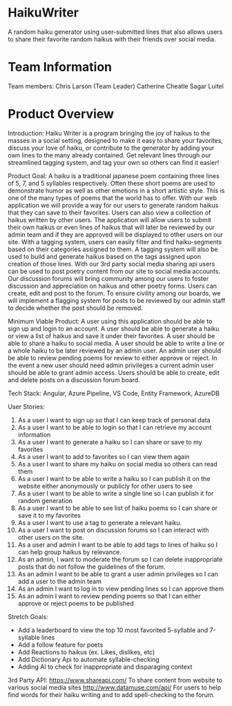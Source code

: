 # HaikuWriter
A random haiku generator using user-submitted lines that also allows users to share their favorite random haikus with their friends over social media.
# Team Information
Team members:
  Chris Larson (Team Leader)
  Catherine Cheatle
  Sagar Luitel
  
# Product Overview
Introduction:
  Haiku Writer is a program bringing the joy of haikus to the masses in a social setting, designed to make it easy to share your favorites, discuss your love of haiku, or contribute to the generator by adding your own lines to the many already contained. Get relevant lines through our streamlined tagging system, and tag your own so others can find it easier!
  
Product Goal:
  A haiku is a traditional japanese poem containing three lines of 5, 7, and 5 syllables respectively. Often these short poems are used to demonstrate humor as well as other emotions in a short artistic style. This is one of the many types of poems that the world has to offer. 
  With our web application we will provide a way for our users to generate random haikus that they can save to their favorites. Users can also view a collection of haikus written by other users. The application will allow users to submit their own haikus or even lines of haikus that will later be reviewed by our admin team and if they are approved will be displayed to other users on our site. With a tagging system, users can easily filter and find haiku-segments based on their categories assigned to them. A tagging system will also be used to build and generate haikus based on the tags assigned upon creation of those lines. With our 3rd party social media sharing api users can be used to post poetry content from our site to social media accounts.
	Our discussion forums will bring community among our users to foster discussion and appreciation on haikus and other poetry forms. Users can create, edit and post to the forum. To ensure civility among our boards, we will implement a flagging system for posts to be reviewed by our admin staff to decide whether the post should be removed.

Minimum Viable Product:
  A user using this application should be able to sign up and login to an account. A user should be able to generate a haiku or view a list of haikus and save it under their favorites. A user should be able to share a haiku to social media. A user should be able to write a line or a whole haiku to be later reviewed by an admin user. An admin user should be able to review pending poems for review to either approve or reject. In the event a new user should need admin privileges a current admin user should be able to grant admin access. Users should be able to create, edit and delete posts on a discussion forum board. 

Tech Stack:
Angular, Azure Pipeline, VS Code, Entity Framework, AzureDB

User Stories:
1.  As a user I want to sign up so that I can keep track of personal data
2.  As a user I want to be able to login so that I can retrieve my account information
3.  As a user I want to generate a haiku so I can share or save to my favorites
4.  As a user I want to add to favorites so I can view them again
5.  As a user I want to share my haiku on social media so others can read them
6.  As a user I want to be able to write a haiku so I can publish it on the website either anonymously or publicly for other users to see 
7.  As a user I want to be able to write a single line so I can publish it for random generation
8.  As a user I want to be able to see list of haiku poems so I can share or save it to my favorites
9.  As a user I want to use a tag to generate a relevant haiku.
10. As a user I want to post on discussion forums so I can interact with other users on the site.
11. As a user and admin I want to be able to add tags to lines of haiku so I can help group haikus by relevance.
12. As an admin, I want to moderate the forum so I can delete inappropriate posts that do not follow the guidelines of the forum.
13. As an admin I want to be able to grant a user admin privileges so I can add a user to the admin team
14. As an admin I want to log in to view pending lines so I can approve them
15. As an admin I want to review pending poems so that I can either approve or reject poems to be published

Stretch Goals: 
* Add a leaderboard to view the top 10 most favorited 5-syllable and 7-syllable lines
* Add a follow feature for poets
* Add Reactions to haikus (ex. Likes, dislikes, etc)
* Add Dictionary Api to automate syllable-checking
* Adding AI to check for inappropriate and disparaging context

3rd Party API:
  https://www.shareapi.com/
    To share content from website to various social media sites
  http://www.datamuse.com/api/
    For users to help find words for their haiku writing and to add spell-checking to the forum.

  
